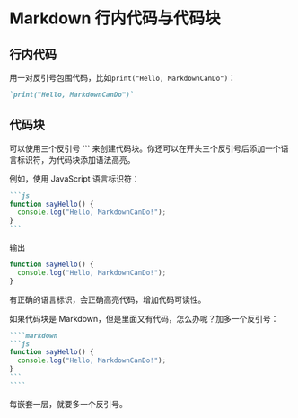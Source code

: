 # Markdown 行内代码与代码块

## 行内代码

用一对反引号包围代码，比如`print("Hello, MarkdownCanDo")`：

```markdown
`print("Hello, MarkdownCanDo")`
```

## 代码块

可以使用三个反引号 \`\`\` 来创建代码块。你还可以在开头三个反引号后添加一个语言标识符，为代码块添加语法高亮。

例如，使用 JavaScript 语言标识符：

````markdown
```js
function sayHello() {
  console.log("Hello, MarkdownCanDo!");
}
```
````

输出

```js
function sayHello() {
  console.log("Hello, MarkdownCanDo!");
}
```

有正确的语言标识，会正确高亮代码，增加代码可读性。

如果代码块是 Markdown，但是里面又有代码，怎么办呢？加多一个反引号：

`````markdown
````markdown
```js
function sayHello() {
  console.log("Hello, MarkdownCanDo!");
}
```
````
`````

每嵌套一层，就要多一个反引号。
